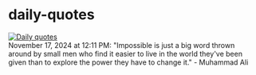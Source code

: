 # daily-quotes
[![Daily quotes](https://github.com/ceepu8/daily-quotes/actions/workflows/daily-quote.yml/badge.svg)](https://github.com/ceepu8/daily-quotes/actions/workflows/daily-quote.yml)<br/>
November 17, 2024 at 12:11 PM: "Impossible is just a big word thrown around by small men who find it easier to live in the world they've been given than to explore the power they have to change it." - Muhammad Ali
